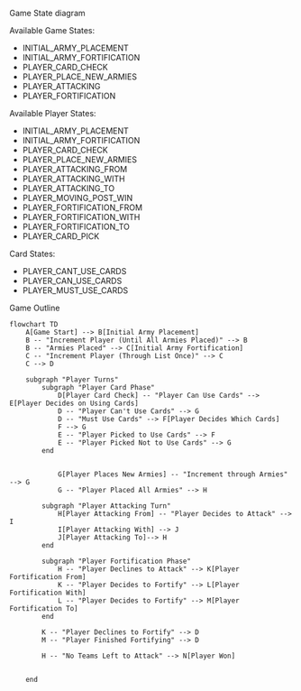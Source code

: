 Game State diagram

Available Game States:
  - INITIAL_ARMY_PLACEMENT
  - INITIAL_ARMY_FORTIFICATION
  - PLAYER_CARD_CHECK
  - PLAYER_PLACE_NEW_ARMIES
  - PLAYER_ATTACKING
  - PLAYER_FORTIFICATION

Available Player States:
  - INITIAL_ARMY_PLACEMENT
  - INITIAL_ARMY_FORTIFICATION
  - PLAYER_CARD_CHECK
  - PLAYER_PLACE_NEW_ARMIES
  - PLAYER_ATTACKING_FROM
  - PLAYER_ATTACKING_WITH
  - PLAYER_ATTACKING_TO
  - PLAYER_MOVING_POST_WIN
  - PLAYER_FORTIFICATION_FROM
  - PLAYER_FORTIFICATION_WITH
  - PLAYER_FORTIFICATION_TO
  - PLAYER_CARD_PICK

Card States:
  - PLAYER_CANT_USE_CARDS
  - PLAYER_CAN_USE_CARDS
  - PLAYER_MUST_USE_CARDS

Game Outline
```mermaid
flowchart TD
    A[Game Start] --> B[Initial Army Placement]
    B -- "Increment Player (Until All Armies Placed)" --> B
    B -- "Armies Placed" --> C[Initial Army Fortification]
    C -- "Increment Player (Through List Once)" --> C
    C --> D
    
    subgraph "Player Turns"
        subgraph "Player Card Phase"
            D[Player Card Check] -- "Player Can Use Cards" --> E[Player Decides on Using Cards]
            D -- "Player Can't Use Cards" --> G
            D -- "Must Use Cards" --> F[Player Decides Which Cards]
            F --> G
            E -- "Player Picked to Use Cards" --> F
            E -- "Player Picked Not to Use Cards" --> G
        end
        

            G[Player Places New Armies] -- "Increment through Armies" --> G
            G -- "Player Placed All Armies" --> H
        
        subgraph "Player Attacking Turn"
            H[Player Attacking From] -- "Player Decides to Attack" --> I
            I[Player Attacking With] --> J
            J[Player Attacking To]--> H
        end
        
        subgraph "Player Fortification Phase"
            H -- "Player Declines to Attack" --> K[Player Fortification From]
            K -- "Player Decides to Fortify" --> L[Player Fortification With]
            L -- "Player Decides to Fortify" --> M[Player Fortification To]
        end
        
        K -- "Player Declines to Fortify" --> D
        M -- "Player Finished Fortifying" --> D
        
        H -- "No Teams Left to Attack" --> N[Player Won]
        
        
    end
```
